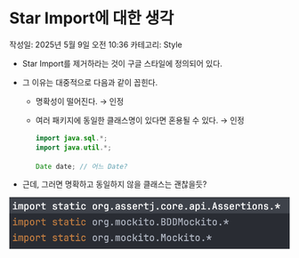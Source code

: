 # Star Import에 대한 생각

작성일: 2025년 5월 9일 오전 10:36
카테고리: Style

- Star Import를 제거하라는 것이 구글 스타일에 정의되어 있다.
- 그 이유는 대중적으로 다음과 같이 꼽힌다.
    - 명확성이 떨어진다. → 인정
    - 여러 패키지에 동일한 클래스명이 있다면 혼용될 수 있다. → 인정
        
        ```java
        import java.sql.*;
        import java.util.*;
        
        Date date; // 어느 Date?
        ```
        
- 근데, 그러면 명확하고 동일하지 않을 클래스는 괜찮을듯?

![image.png](Star%20Import%EC%97%90%20%EB%8C%80%ED%95%9C%20%EC%83%9D%EA%B0%81%201ee30154715b80ae9cecefca8818df98/image.png)